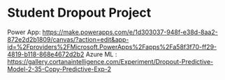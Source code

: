# Student Dropout Project
Power App: https://make.powerapps.com/e/1d303037-948f-e38d-8aa2-872e2d2b1809/canvas/?action=edit&app-id=%2Fproviders%2FMicrosoft.PowerApps%2Fapps%2Fa58f3f70-ff29-4819-b118-868e4672d2b2
Azure ML : https://gallery.cortanaintelligence.com/Experiment/Dropout-Predictive-Model-2-35-Copy-Predictive-Exp-2
